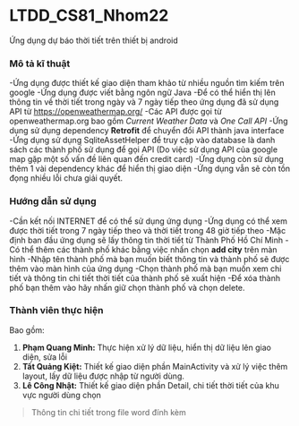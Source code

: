 # LTDD_CS81_Nhom22
Ứng dụng dự báo thời tiết trên thiết bị android
### Mô tả kĩ thuật
-Ứng dụng được thiết kế giao diện tham khảo từ nhiều nguồn tìm kiếm trên google
-Ứng dụng được viết bằng ngôn ngữ Java
-Để có thể hiển thị lên thông tin về thời tiết trong ngày và 7 ngày tiếp theo ứng dụng đã sử dụng API từ https://openweathermap.org/
-Các API được gọi từ openweathermap.org bao gồm *Current Weather Data* và *One Call API*
-Ứng dụng sử dụng dependency **Retrofit** để chuyển đổi API thành java interface
-Ứng dụng sử dụng SqliteAssetHelper để truy cập vào database là danh sách các thành phố sử dụng để gọi API 
(Do việc sử dụng API của google map gặp một số vấn đề liên quan đến credit card)
-Ứng dụng còn sử dụng thêm 1 vài dependency khác để hiển thị giao diện
-Ứng dụng vẫn sẽ còn tồn đọng nhiều lỗi chưa giải quyết.

### Hướng dẫn sử dụng
-Cần kết nối INTERNET để có thể sử dụng ứng dụng
-Ứng dụng có thể xem được thời tiết trong 7 ngày tiếp theo và thời tiết trong 48 giờ tiếp theo
-Mặc định ban đầu ứng dụng sẽ lấy thông tin thời tiết từ Thành Phố Hồ Chí Minh
-Có thể thêm các thành phố khác bằng việc nhấn chọn **add city** trên màn hình
-Nhập tên thành phố mà bạn muốn biết thông tin và thành phố sẽ được thêm vào màn hình của ứng dụng
-Chọn thành phố mà bạn muốn xem chi tiết và thông tin chi tiết thời tiết của thành phố sẽ xuất hiện
-Để xóa thành phố bạn thêm vào hãy nhấn giữ chọn thành phố và chọn delete.



### Thành viên thực hiện
Bao gồm:

1. **Phạm Quang Minh:** Thực hiện xử lý dữ liệu, hiển thị dữ liệu lên giao diện, sửa lỗi
2. **Tất Quảng Kiệt:** Thiết kế giao diện phần MainActivity và xử lý việc thêm layout, lấy dữ liệu được nhập từ người dùng.
3. **Lê Công Nhật:** Thiết kế giao diện phần Detail, chi tiết thời tiết của khu vực người dùng chọn
> Thông tin chi tiết trong file word đính kèm
